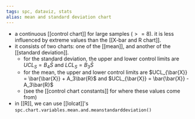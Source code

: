 ```yaml
---
tags: spc, dataviz, stats
alias: mean and standard deviation chart
---
```


- a continuous [[control chart]] for large samples ($>=8$). it is less influenced by extreme values than the [[X-bar and R chart]].
- it consists of two charts: one of the [[mean]], and another of the [[standard deviation]].
	- for the standard deviation, the upper and lower control limits are $UCL_S = B_4\bar{S}$ and $LCL_S = B_3\bar{S}$
	- for the mean, the upper and lower control limits are $UCL_{\bar{X}} = \bar{\bar{X}} + A_3\bar{R}$ and $UCL_{\bar{X}} = \bar{\bar{X}} - A_3\bar{R}$
	- (see the [[control chart constants]] for where these values come from)
- in [[R]], we can use [[lolcat]]'s `spc.chart.variables.mean.and.meanstandarddeviation()`